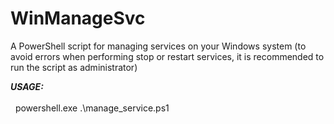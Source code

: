 # WinManageSvc

A PowerShell script for managing services on your Windows system (to avoid errors when performing stop or restart services, it is recommended to run the script as administrator)

<em><strong> USAGE: </strong></em><br><br>
&nbsp; powershell.exe .\manage_service.ps1
